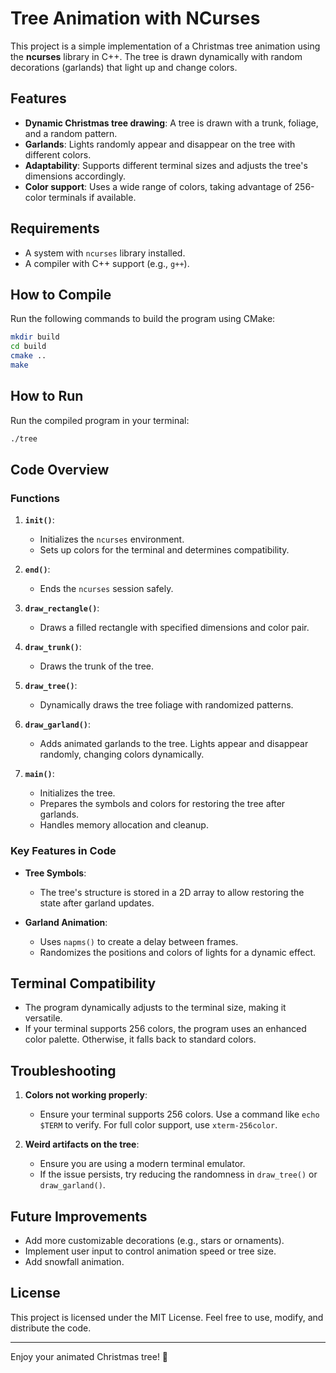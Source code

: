 # Tree Animation with NCurses

This project is a simple implementation of a Christmas tree animation using the **ncurses** library in C++. The tree is drawn dynamically with random decorations (garlands) that light up and change colors.

## Features

- **Dynamic Christmas tree drawing**: A tree is drawn with a trunk, foliage, and a random pattern.
- **Garlands**: Lights randomly appear and disappear on the tree with different colors.
- **Adaptability**: Supports different terminal sizes and adjusts the tree's dimensions accordingly.
- **Color support**: Uses a wide range of colors, taking advantage of 256-color terminals if available.

## Requirements

- A system with `ncurses` library installed.
- A compiler with C++ support (e.g., `g++`).

## How to Compile

Run the following commands to build the program using CMake:

```bash
mkdir build
cd build
cmake ..
make
```

## How to Run

Run the compiled program in your terminal:

```bash
./tree
```

## Code Overview

### Functions

1. **`init()`**:
   - Initializes the `ncurses` environment.
   - Sets up colors for the terminal and determines compatibility.

2. **`end()`**:
   - Ends the `ncurses` session safely.

3. **`draw_rectangle()`**:
   - Draws a filled rectangle with specified dimensions and color pair.

4. **`draw_trunk()`**:
   - Draws the trunk of the tree.

5. **`draw_tree()`**:
   - Dynamically draws the tree foliage with randomized patterns.

6. **`draw_garland()`**:
   - Adds animated garlands to the tree. Lights appear and disappear randomly, changing colors dynamically.

7. **`main()`**:
   - Initializes the tree.
   - Prepares the symbols and colors for restoring the tree after garlands.
   - Handles memory allocation and cleanup.

### Key Features in Code

- **Tree Symbols**:
  - The tree's structure is stored in a 2D array to allow restoring the state after garland updates.

- **Garland Animation**:
  - Uses `napms()` to create a delay between frames.
  - Randomizes the positions and colors of lights for a dynamic effect.

## Terminal Compatibility

- The program dynamically adjusts to the terminal size, making it versatile.
- If your terminal supports 256 colors, the program uses an enhanced color palette. Otherwise, it falls back to standard colors.

## Troubleshooting

1. **Colors not working properly**:
   - Ensure your terminal supports 256 colors. Use a command like `echo $TERM` to verify. For full color support, use `xterm-256color`.

2. **Weird artifacts on the tree**:
   - Ensure you are using a modern terminal emulator.
   - If the issue persists, try reducing the randomness in `draw_tree()` or `draw_garland()`.

## Future Improvements

- Add more customizable decorations (e.g., stars or ornaments).
- Implement user input to control animation speed or tree size.
- Add snowfall animation.

## License

This project is licensed under the MIT License. Feel free to use, modify, and distribute the code.

---

Enjoy your animated Christmas tree! 🎄

